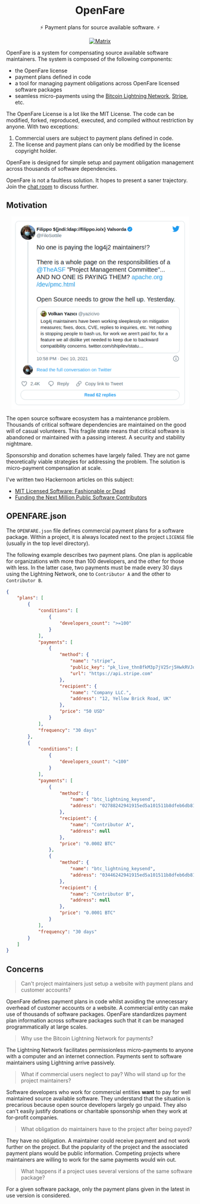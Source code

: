 <h1 align="center">OpenFare</h1>

<p align="center">⚡️ Payment plans for source available software. ⚡️</p>

<p align="center">
  <a href="https://matrix.to/#/#openfare:matrix.org"><img src="https://img.shields.io/matrix/openfare:matrix.org?label=chat&logo=matrix" alt="Matrix"></a>
</p>

OpenFare is a system for compensating source available software maintainers. The system is composed of the following components:

* the OpenFare license
* payment plans defined in code
* a tool for managing payment obligations across OpenFare licensed software packages
* seamless micro-payments using the [Bitcoin Lightning Network](https://lightning.readthedocs.io/lightning-keysend.7.html), [Stripe](stripe.com), etc.

The OpenFare License is a lot like the MIT License. The code can be modified, forked, reproduced, executed, and compiled without restriction by anyone. With two exceptions:

1. Commercial users are subject to payment plans defined in code.
2. The license and payment plans can only be modified by the license copyright holder.

OpenFare is designed for simple setup and payment obligation management across thousands of software dependencies.

OpenFare is not a faultless solution. It hopes to present a saner trajectory. Join the [chat room](https://matrix.to/#/#openfare:matrix.org) to discuss further.

## Motivation

<p align="center">
    <a align="center" href="https://twitter.com/FiloSottile/status/1469441477642178561">
    <img src="assets/filippo_tweet.png" alt="Filippo Tweet" width="477" height="515" />
    </a>
</p>

The open source software ecosystem has a maintenance problem. Thousands of critical software dependencies are maintained on the good will of casual volunteers. This fragile state means that critical software is abandoned or maintained with a passing interest. A security and stability nightmare.

Sponsorship and donation schemes have largely failed. They are not game theoretically viable strategies for addressing the problem. The solution is micro-payment compensation at scale.

I've written two Hackernoon articles on this subject:

* [MIT Licensed Software: Fashionable or Dead](https://hackernoon.com/mit-licensed-software-fashionable-or-dead)
* [Funding the Next Million Public Software Contributors](https://hackernoon.com/funding-the-next-million-open-source-contributors)

## OPENFARE.json

The `OPENFARE.json` file defines commercial payment plans for a software package. Within a project, it is always located next to the project `LICENSE` file (usually in the top level directory).

The following example describes two payment plans. One plan is applicable for organizations with more than 100 developers, and the other for those with less. In the latter case, two payments must be made every 30 days using the Lightning Network, one to `Contributor A` and the other to `Contributor B`.

```json
{
    "plans": [
        {
            "conditions": [
                {
                    "developers_count": ">=100"
                }
            ],
            "payments": [
                {
                    "method": {
                        "name": "stripe",
                        "public_key": "pk_live_thn8fkM3p7jV25rj5HwkRVJq",
                        "url": "https://api.stripe.com"
                    },
                    "recipient": {
                        "name": "Company LLC.",
                        "address": "12, Yellow Brick Road, UK"
                    },
                    "price": "50 USD"
                }
            ],
            "frequency": "30 days"
        },
        {
            "conditions": [
                {
                    "developers_count": "<100"
                }
            ],
            "payments": [
                {
                    "method": {
                        "name": "btc_lightning_keysend",
                        "address": "02788242941915ed5a101511b8dfeb6db81e0fcd7546f6a55ef4dedf590a7d7ff4"
                    },
                    "recipient": {
                        "name": "Contributor A",
                        "address": null
                    },
                    "price": "0.0002 BTC"
                },
                {
                    "method": {
                        "name": "btc_lightning_keysend",
                        "address": "03446242941915ed5a101511b8dfeb6db81e0fcd7546f6a55ef4dedf590a7p8kk2"
                    },
                    "recipient": {
                        "name": "Contributor B",
                        "address": null
                    },
                    "price": "0.0001 BTC"
                }
            ],
            "frequency": "30 days"
        }
    ]
}
```

## Concerns

> Can't project maintainers just setup a website with payment plans and customer accounts?

OpenFare defines payment plans in code whilst avoiding the unnecessary overhead of customer accounts or a website. A commercial entity can make use of thousands of software packages. OpenFare standardizes payment plan information across software packages such that it can be managed programmatically at large scales.

> Why use the Bitcoin Lightning Network for payments?

The Lightning Network facilitates permissionless micro-payments to anyone with a computer and an internet connection. Payments sent to software maintainers using Lightning arrive passively.

> What if commercial users neglect to pay? Who will stand up for the project maintainers?

Software developers who work for commercial entities **want** to pay for well maintained source available software. They understand that the situation is precarious because open source developers largely go unpaid. They also can't easily justify donations or charitable sponsorship when they work at for-profit companies.

> What obligation do maintainers have to the project after being payed?

They have no obligation. A maintainer could receive payment and not work further on the project. But the popularity of the project and the associated payment plans would be public information. Competing projects where maintainers are willing to work for the same payments would win out.

> What happens if a project uses several versions of the same software package?

For a given software package, only the payment plans given in the latest in use version is considered.
